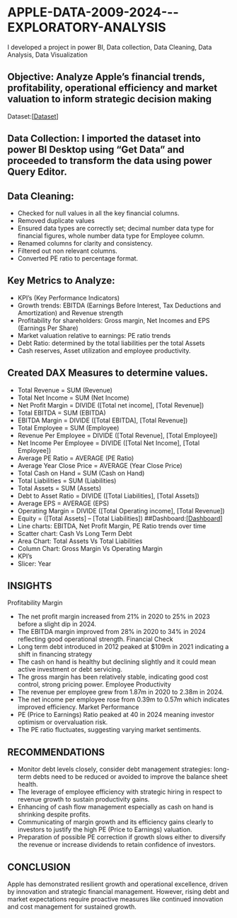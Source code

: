 # APPLE-DATA-2009-2024---EXPLORATORY-ANALYSIS
I developed a project in power BI, Data collection, Data Cleaning, Data Analysis, Data Visualization
## Objective: Analyze Apple’s financial trends, profitability, operational efficiency and market valuation to inform strategic decision making
Dataset:[<a href = https://github.com/Slyomeye/APPLE-DATA-2009-2024---EXPLORATORY-ANALYSIS/blob/main/Apple%202009-2024.csv >Dataset</a>]
## Data Collection: I imported the dataset into power BI Desktop using “Get Data” and proceeded to transform the data using power Query Editor.
## Data Cleaning:
-	Checked for null values in all the key financial columns.
-	Removed duplicate values
-	Ensured data types are correctly set; decimal number data type for financial figures, whole number data type for Employee column.
-	Renamed columns for clarity and consistency.
-	Filtered out non relevant columns.
-	Converted PE ratio to percentage format.
## Key Metrics to Analyze:
-	KPI’s (Key Performance Indicators)
-	Growth trends: EBITDA (Earnings Before Interest, Tax Deductions and Amortization) and Revenue strength
-	Profitability for shareholders: Gross margin, Net Incomes and EPS (Earnings Per Share) 
-	Market valuation relative to earnings: PE ratio trends
-	Debt Ratio: determined by the total liabilities per the total Assets
-	Cash reserves, Asset utilization and employee productivity.
## Created DAX Measures to determine values.
-	Total Revenue = SUM (Revenue)
-	Total Net Income = SUM (Net Income)
-	Net Profit Margin = DIVIDE ([Total net income], [Total Revenue]) 
-	Total EBITDA = SUM (EBITDA)
-	EBITDA Margin = DIVIDE ([Total EBITDA], [Total Revenue])
-	Total Employee = SUM (Employee)
-	Revenue Per Employee = DIVIDE ([Total Revenue], [Total Employee])
-	Net Income Per Employee = DIVIDE ([Total Net Income], [Total Employee])
-	Average PE Ratio = AVERAGE (PE Ratio)
-	Average Year Close Price = AVERAGE (Year Close Price)
-	Total Cash on Hand = SUM (Cash on Hand)
-	Total Liabilities = SUM (Liabilities)
-	Total Assets = SUM (Assets)
-	Debt to Asset Ratio = DIVIDE ([Total Liabilities], [Total Assets])
-	Average EPS = AVERAGE (EPS)
-	Operating Margin = DIVIDE ([Total Operating income], [Total Revenue]) 
-	Equity = ([Total Assets] – [Total Liabilities])
 ##Dashboard:[<a href = https://github.com/Slyomeye/APPLE-DATA-2009-2024---EXPLORATORY-ANALYSIS/blob/main/APPLE.pbit >Dashboard</a>]
-	Line charts: EBITDA, Net Profit Margin, PE Ratio trends over time
-	Scatter chart: Cash Vs Long Term Debt
-	Area Chart: Total Assets Vs Total Liabilities
-	Column Chart: Gross Margin Vs Operating Margin
-	KPI’s
-	Slicer: Year
  
## INSIGHTS
Profitability Margin
-	The net profit margin increased from 21% in 2020 to 25% in 2023 before a slight dip in 2024.
-	The EBITDA margin improved from 28% in 2020 to 34% in 2024 reflecting good operational strength.
Financial Check
-	Long term debt introduced in 2012 peaked at $109m in 2021 indicating a shift in financing strategy
-	The cash on hand is healthy but declining slightly and it could mean active investment or debt servicing.
-	The gross margin has been relatively stable, indicating good cost control, strong pricing power.
Employee Productivity
-	The revenue per employee grew from 1.87m in 2020 to 2.38m in 2024.
-	The net income per employee rose from 0.39m to 0.57m which indicates improved efficiency.
Market Performance
-	PE (Price to Earnings) Ratio peaked at 40 in 2024 meaning investor optimism or overvaluation risk.
-	The PE ratio fluctuates, suggesting varying market sentiments.

## RECOMMENDATIONS
-	Monitor debt levels closely, consider debt management strategies: long-term debts need to be reduced or avoided to improve the balance sheet health.
-	The leverage of employee efficiency with strategic hiring in respect to revenue growth to sustain productivity gains.
-	Enhancing of cash flow management especially as cash on hand is shrinking despite profits.
-	Communicating of margin growth and its efficiency gains clearly to investors to justify the high PE (Price to Earnings) valuation.
-	Preparation of possible PE correction if growth slows either to diversify the revenue or increase dividends to retain confidence of investors.
## CONCLUSION
Apple has demonstrated resilient growth and operational excellence, driven by innovation and strategic financial management. However, rising debt and market expectations require proactive measures like continued innovation and cost management for sustained growth.

